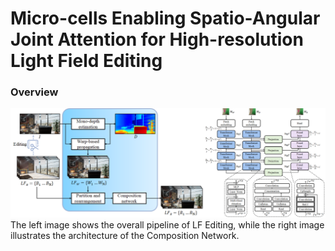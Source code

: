 # Micro-cells Enabling Spatio-Angular Joint Attention for High-resolution Light Field Editing


### Overview  
![Overview](DEMO/Overview.png)
The left image shows the overall pipeline of LF Editing, while the right image illustrates the architecture of the Composition Network.